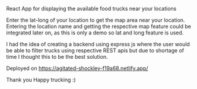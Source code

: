 React App for displaying the available food trucks near your locations

Enter the lat-long of your location to get the map area near your location.
Entering the location name and getting the respective map feature could be integrated later on, as this is only a demo so lat and long feature is used.

I had the idea of creating a backend using express js where the user would be able to filter trucks using respective REST apis but due to shortage of time I thought this to be the best solution.

Deployed on https://agitated-shockley-f19a68.netlify.app/

Thank you
Happy trucking :)
